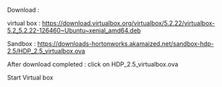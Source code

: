 Download  :

virtual box : https://download.virtualbox.org/virtualbox/5.2.22/virtualbox-5.2_5.2.22-126460~Ubuntu~xenial_amd64.deb

Sandbox : https://downloads-hortonworks.akamaized.net/sandbox-hdp-2.5/HDP_2.5_virtualbox.ova

After download completed : click on HDP_2.5_virtualbox.ova

Start Virtual box
